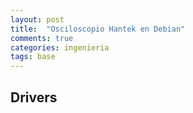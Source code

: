 ```yaml
---
layout: post
title:  "Osciloscopio Hantek en Debian"
comments: true
categories: ingenieria
tags: base
---
```


Drivers
-------


